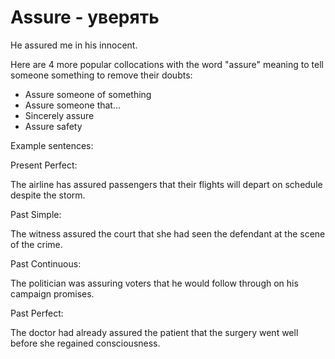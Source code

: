 # Assure - уверять

He assured me in his innocent.

Here are 4 more popular collocations with the word "assure" meaning to tell someone something to remove their doubts:

- Assure someone of something
- Assure someone that...
- Sincerely assure
- Assure safety

Example sentences:

Present Perfect:

The airline has assured passengers that their flights will depart on schedule despite the storm.

Past Simple:

The witness assured the court that she had seen the defendant at the scene of the crime.

Past Continuous:

The politician was assuring voters that he would follow through on his campaign promises.

Past Perfect:

The doctor had already assured the patient that the surgery went well before she regained consciousness.

